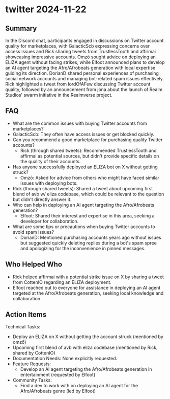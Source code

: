 # twitter 2024-11-22

## Summary

In the Discord chat, participants engaged in discussions on Twitter account quality for marketplaces, with GalacticScb expressing concerns over access issues and Rick sharing tweets from TrustlessTooth and affirmai showcasing impressive accounts. Omzō sought advice on deploying an ELIZA agent without facing strikes, while Elfoot announced plans to develop an AI agent targeting the Afro/Afrobeats generation with local expertise guiding its direction. DorianD shared personal experiences of purchasing social network accounts and managing bot-related spam issues effectively. Rick highlighted a tweet from lordOfAFew discussing Twitter account quality, followed by an announcement from jona about the launch of Realm Studios' swarm initiative in the Realmverse project.

## FAQ

- What are the common issues with buying Twitter accounts from marketplaces?
- GalacticScb: They often have access issues or get blocked quickly.
- Can you recommend a good marketplace for purchasing quality Twitter accounts?
    - Rick (through shared tweets): Recommended TrustlessTooth and affirmai as potential sources, but didn't provide specific details on the quality of their accounts.
- Has anyone successfully deployed an ELIZA bot on X without getting struck?
    - Omzō: Asked for advice from others who might have faced similar issues with deploying bots.
- Rick (through shared tweets): Shared a tweet about upcoming first blend of avb w/ eliza codebase, which could be relevant to the question but didn't directly answer it.
- Who can help in deploying an AI agent targeting the Afro/Afrobeats generation?
    - Elfoot: Shared their interest and expertise in this area, seeking a developer for collaboration.
- What are some tips or precautions when buying Twitter accounts to avoid spam issues?
    - DorianD: Mentioned purchasing accounts years ago without issues but suggested quickly deleting replies during a bot's spam spree and apologizing for the inconvenience in pinned messages.

## Who Helped Who

- Rick helped affirmai with a potential strike issue on X by sharing a tweet from CottenIO regarding an ELIZA deployment.
- Elfoot reached out to everyone for assistance in deploying an AI agent targeted at the Afro/Afrobeats generation, seeking local knowledge and collaboration.

## Action Items

Technical Tasks:

- Deploy an ELIZA on X without getting the account struck (mentioned by omzō)
- Upcoming first blend of avb with eliza codebase (mentioned by Rick, shared by CottenIO)
- Documentation Needs: None explicitly requested.
- Feature Requests:
    - Develop an AI agent targeting the Afro/Afrobeats generation in entertainment (requested by Elfoot)
- Community Tasks:
    - Find a dev to work with on deploying an AI agent for the Afro/Afrobeats genre (led by Elfoot)
